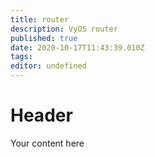 ```yaml
---
title: router
description: VyOS router
published: true
date: 2020-10-17T11:43:39.010Z
tags: 
editor: undefined
---
```


# Header
Your content here